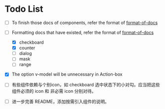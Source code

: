 # Todo List

* [ ] To finish those docs of components, refer the format of [format-of-docs](https://github.com/JD-Smart-FE/vue-stone/blob/master/wiki/format-of-docs.md)
* [ ] Formatting docs that have existed, refer the format of [format-of-docs](https://github.com/JD-Smart-FE/vue-stone/blob/master/wiki/format-of-docs.md)
  * [x] checkboard
  * [x] counter
  * [ ] dialog
  * [ ] mask
  * [ ] range
* [x] The option v-model will be unnecessary in Action-box

* [ ] 有些组件依赖与个别icon，如 checkboard 选中状态下的小对勾。应当把这些组件必须的 icon 和 非必需 icon 分别对待。

* [ ] 进一步完善 README，添加按需引入组件的说明。
